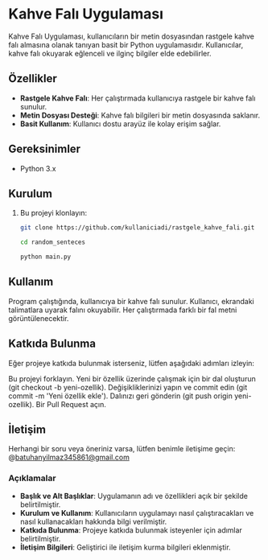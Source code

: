 # Kahve Falı Uygulaması

Kahve Falı Uygulaması, kullanıcıların bir metin dosyasından rastgele kahve falı almasına olanak tanıyan basit bir Python uygulamasıdır. Kullanıcılar, kahve falı okuyarak eğlenceli ve ilginç bilgiler elde edebilirler.

## Özellikler

- **Rastgele Kahve Falı**: Her çalıştırmada kullanıcıya rastgele bir kahve falı sunulur.
- **Metin Dosyası Desteği**: Kahve falı bilgileri bir metin dosyasında saklanır.
- **Basit Kullanım**: Kullanıcı dostu arayüz ile kolay erişim sağlar.

## Gereksinimler

- Python 3.x

## Kurulum

1. Bu projeyi klonlayın:
   ```bash
   git clone https://github.com/kullaniciadi/rastgele_kahve_fali.git

   cd random_senteces

   python main.py


## Kullanım

Program çalıştığında, kullanıcıya bir kahve falı sunulur. Kullanıcı, ekrandaki talimatlara uyarak falını okuyabilir. Her çalıştırmada farklı bir fal metni görüntülenecektir.

## Katkıda Bulunma

Eğer projeye katkıda bulunmak isterseniz, lütfen aşağıdaki adımları izleyin:

Bu projeyi forklayın.
Yeni bir özellik üzerinde çalışmak için bir dal oluşturun (git checkout -b yeni-ozellik).
Değişikliklerinizi yapın ve commit edin (git commit -m 'Yeni özellik ekle').
Dalınızı geri gönderin (git push origin yeni-ozellik).
Bir Pull Request açın.

## İletişim

Herhangi bir soru veya öneriniz varsa, lütfen benimle iletişime geçin: @batuhanyilmaz345861@gmail.com

### Açıklamalar

- **Başlık ve Alt Başlıklar**: Uygulamanın adı ve özellikleri açık bir şekilde belirtilmiştir.
- **Kurulum ve Kullanım**: Kullanıcıların uygulamayı nasıl çalıştıracakları ve nasıl kullanacakları hakkında bilgi verilmiştir.
- **Katkıda Bulunma**: Projeye katkıda bulunmak isteyenler için adımlar belirtilmiştir.
- **İletişim Bilgileri**: Geliştirici ile iletişim kurma bilgileri eklenmiştir.
  
